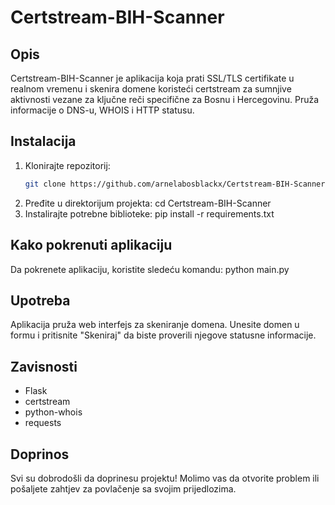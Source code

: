 # Certstream-BIH-Scanner

## Opis
Certstream-BIH-Scanner je aplikacija koja prati SSL/TLS certifikate u realnom vremenu i skenira domene koristeći certstream za sumnjive aktivnosti vezane za ključne reči specifične za Bosnu i Hercegovinu. Pruža informacije o DNS-u, WHOIS i HTTP statusu.


## Instalacija
1. Klonirajte repozitorij:
   ```bash
   git clone https://github.com/arnelabosblackx/Certstream-BIH-Scanner.git

2. Pređite u direktorijum projekta:
   cd Certstream-BIH-Scanner
3. Instalirajte potrebne biblioteke:
   pip install -r requirements.txt

## Kako pokrenuti aplikaciju
Da pokrenete aplikaciju, koristite sledeću komandu:
python main.py

## Upotreba
Aplikacija pruža web interfejs za skeniranje domena. Unesite domen u formu i pritisnite "Skeniraj" da biste proverili njegove statusne informacije.

## Zavisnosti
- Flask
- certstream
- python-whois
- requests

## Doprinos
Svi su dobrodošli da doprinesu projektu! Molimo vas da otvorite problem ili pošaljete zahtjev za povlačenje sa svojim prijedlozima.


